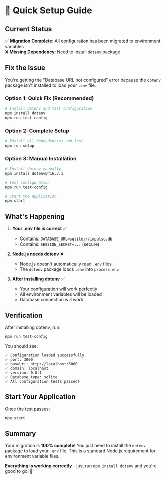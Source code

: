 # 🚀 Quick Setup Guide

## Current Status
✅ **Migration Complete**: All configuration has been migrated to environment variables  
❌ **Missing Dependency**: Need to install `dotenv` package

## Fix the Issue

You're getting the "Database URL not configured" error because the `dotenv` package isn't installed to load your `.env` file.

### Option 1: Quick Fix (Recommended)
```bash
# Install dotenv and test configuration
npm install dotenv
npm run test-config
```

### Option 2: Complete Setup
```bash
# Install all dependencies and test
npm run setup
```

### Option 3: Manual Installation
```bash
# Install dotenv manually
npm install dotenv@^16.3.1

# Test configuration
npm run test-config

# Start the application
npm start
```

## What's Happening

1. **Your .env file is correct** ✅
   - Contains: `DATABASE_URL=sqlite://impulse.db`
   - Contains: `SESSION_SECRET=...` (secure)

2. **Node.js needs dotenv** ❌
   - Node.js doesn't automatically read `.env` files
   - The `dotenv` package loads `.env` into `process.env`

3. **After installing dotenv** ✅
   - Your configuration will work perfectly
   - All environment variables will be loaded
   - Database connection will work

## Verification

After installing dotenv, run:
```bash
npm run test-config
```

You should see:
```
✅ Configuration loaded successfully
✅ port: 3000
✅ baseUri: http://localhost:3000
✅ domain: localhost
✅ version: 0.0.1
✅ Database type: sqlite
✅ All configuration tests passed!
```

## Start Your Application

Once the test passes:
```bash
npm start
```

## Summary

Your migration is **100% complete**! You just need to install the `dotenv` package to load your `.env` file. This is a standard Node.js requirement for environment variable files.

**Everything is working correctly** - just run `npm install dotenv` and you're good to go! 🎉